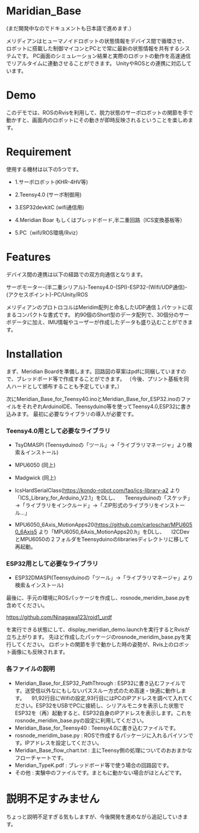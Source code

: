 # Maridian_Base
(まだ開発中なのでドキュメントも日本語で進めます.）

メリディアンはヒューマノイドロボットの状態情報をデバイス間で循環させ、
ロボットに搭載した制御マイコンとPCとで常に最新の状態情報を共有するシステムです。
PC画面のシミュレーション結果と実際のロボットの動作を高速通信でリアルタイムに連動させることができます。
UnityやROSとの連携に対応しています。

# Demo
このデモでは、ROSのRvisを利用して、脱力状態のサーボロボットの関節を手で動かすと、画面内のロボットにその動きが即時反映されるということを楽しめます。

# Requirement
使用する機材は以下の5つです。

* 1.サーボロボット(KHR-4HV等)

* 2.Teensy4.0 (サーボ制御用)

* 3.ESP32devkitC (wifi通信用)

* 4.Meridian Boar もしくはブレッドボード,半二重回路（ICS変換基板等）

* 5.PC（wifi/ROS環境/Rviz）

# Features
デバイス間の連携は以下の経路での双方向通信となります。

サーボモーター-(半二重シリアル)-Teensy4.0-(SPI)-ESP32-(Wifi/UDP通信)-(アクセスポイント)-PC/Unity/ROS

メリディアンのプロトロコルはMeridim配列と命名したUDP通信１パケットに収まるコンパクトな書式です。
約90個のShort型のデータ配列で、30個分のサーボデータに加え、IMU情報やユーザーが作成したデータも盛り込むことができます。

# Installation

まず、Meridian Boardを準備します。回路図の草案はpdfに同梱していますので、ブレッドボード等で作成することができます。
（今後、プリント基板を同人ハードとして頒布することも予定しています。）

次にMeridian_Base_for_Teensy40.inoとMeridian_Base_for_ESP32.inoのファイルをそれぞれArduinoIDE、Teensyduino等を使ってTeensy4.0,ESP32に書き込みます。
最初に必要なライブラリの導入が必要です。

### Teensy4.0用として必要なライブラリ

* TsyDMASPI (Teensyduinoの「ツール」→「ライブラリマネージャ」より検索＆インストール)

* MPU6050 (同上)

* Madgwick (同上)

* IcsHardSerialClass(https://kondo-robot.com/faq/ics-library-a2 より「ICS_Library_for_Arduino_V2.1」をDLし、
　Teensyduinoの「スケッチ」→「ライブラリをインクルード」→「.ZIP形式のライブラリをインストール...」
　
* MPU6050_6Axis_MotionApps20(https://github.com/carloschar/MPU6050_6Axis5 より「MPU6050_6Axis_MotionApps20.h」をDLし、
　I2CDevとMPU6050の２フォルダをTeensyduinoのlibrariesディレクトリに移して再起動。

### ESP32用として必要なライブラリ
* ESP32DMASPI(Teensyduinoの「ツール」→「ライブラリマネージャ」より検索＆インストール)

最後に、手元の環境にROSパッケージを作成し、rosnode_meridim_base.pyを含めてください。

https://github.com/Ninagawa123/roid1_urdf

を実行できる状態にして、display_meridian_demo.launchを実行するとRvisが立ち上がります。
先ほど作成したパッケージのrosnode_meridim_base.pyを実行してください。
ロボットの関節を手で動かした時の姿勢が、Rvis上のロボット画像にも反映されます。

### 各ファイルの説明

* Meridian_Base_for_ESP32_PathThrough : ESP32に書き込むファイルです。送受信以外なにもしないパススルー方式のため高速・快適に動作します。
　91,92行目にWifiの設定,93行目にはPCのIPアドレスを調べて入れてください。ESP32をUSBでPCに接続し、シリアルモニタを表示した状態でESP32を（再）起動すると、ESP32自身のIPアドレスを表示します。これをrosnode_meridim_base.pyの設定に利用してください。
* Meridian_Base_for_Teensy40 : Teensy4.0に書き込むファイルです。
* rosnode_meridim_base.py : ROSで作成するパッケージに入れるパイソンです。IPアドレスを設定してください。
* Meridian_Base_flow_chart.txt : 主にTeensy側の処理についてのおおまかなフローチャートです。
* Meridian_TypeK.pdf : ブレッドボード等で使う場合の回路図です。
* その他 : 実験中のファイルです。まともに動かない場合がほとんどです。

# 説明不足すみません
ちょっと説明不足すぎる気もしますが、今後開発を進めながら追記していきます。
